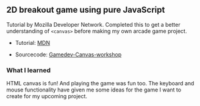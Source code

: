 ## 2D breakout game using pure JavaScript

Tutorial by Mozilla Developer Network. Completed this to get a better understanding of `<canvas>` before making my own arcade game project.

* Tutorial: [MDN](https://developer.mozilla.org/en-US/docs/Games/Workflows/2D_Breakout_game_pure_JavaScript)

* Sourcecode: [Gamedev-Canvas-workshop](https://github.com/end3r/Gamedev-Canvas-workshop)

### What I learned

HTML canvas is fun! And playing the game was fun too. The keyboard and mouse functionality have given me some ideas for the game I want to create for my upcoming project.